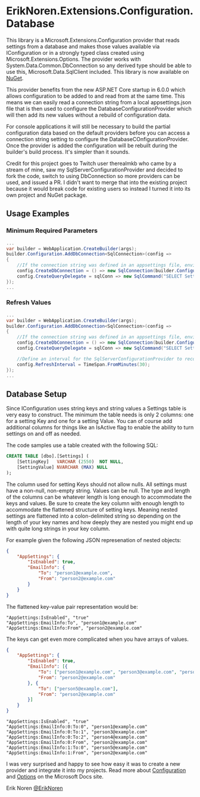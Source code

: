 # ErikNoren.Extensions.Configuration.Database

This library is a Microsoft.Extensions.Configuration provider that reads settings from a database and makes those values
available via IConfiguration or in a strongly typed class created using Microsoft.Extensions.Options. The provider works
with System.Data.Common.DbConnection so any derived type should be able to use this, Microsoft.Data.SqlClient included.
This library is now available on [NuGet](https://www.nuget.org/packages/ErikNoren.Extensions.Configuration.Database).

This provider benefits from the new ASP.NET Core startup in 6.0.0 which allows configuration to be added to and read from
at the same time. This means we can easily read a connection string from a local appsettings.json file that is then used
to configure the DatabaseConfigurationProvider which will then add its new values without a rebuild of configuration data.

For console applications it will still be necessary to build the partial configuration data based on the default providers
before you can access a connection string setting to configure the DatabaseCOnfigurationProvider. Once the provider is
added the configuration will be rebuilt during the builder's build process. It's simpler than it sounds.

Credit for this project goes to Twitch user therealmkb who came by a stream of mine, saw my SqlServerConfigurationProvider
and decided to fork the code, switch to using DbConnection so more providers can be used, and issued a PR. I didn't want
to merge that into the existing project because it would break code for existing users so instead I turned it into its
own project and NuGet package.

## Usage Examples

### Minimum Required Parameters
```csharp
...
var builder = WebApplication.CreateBuilder(args);
builder.Configuration.AddDbConnection<SqlConnection>(config =>
{
    //If the connection string was defined in an appsettings file, environment variable, etc. it can be retrieved here:
    config.CreateDbConnection = () => new SqlConnection(builder.Configuration.GetConnectionString("DemoConnectionString"));
    config.CreateQueryDelegate = sqlConn => new SqlCommand("SELECT SettingKey, SettingValue FROM dbo.Settings", sqlConn);
});
...
```

### Refresh Values
```csharp
...
var builder = WebApplication.CreateBuilder(args);
builder.Configuration.AddDbConnection<SqlConnection>(config =>
{
    //If the connection string was defined in an appsettings file, environment variable, etc. it can be retrieved here:
    config.CreateDbConnection = () => new SqlConnection(builder.Configuration.GetConnectionString("DemoConnectionString"));
    config.CreateQueryDelegate = sqlConn => new SqlCommand("SELECT SettingKey, SettingValue FROM dbo.Settings", sqlConn);

    //Define an interval for the SqlServerConfigurationProvider to reconnect to the database and look for updated settings
    config.RefreshInterval = TimeSpan.FromMinutes(30);
});
...
```


## Database Setup
Since IConfiguration uses string keys and string values a Settings table is very easy to construct. The minimum the table needs
is only 2 columns: one for a setting Key and one for a setting Value. You can of course add additional columns for things like
an IsActive flag to enable the ability to turn settings on and off as needed.

The code samples use a table created with the following SQL:
```sql
CREATE TABLE [dbo].[Settings] (
    [SettingKey]   VARCHAR (2550)  NOT NULL,
    [SettingValue] NVARCHAR (MAX) NULL
);

```

The column used for setting Keys should not allow nulls. All settings must have a non-null, non-empty string. Values can be null.
The type and length of the columns can be whatever length is long enough to accommodate the keys and values. Be sure to create the
key column with enough length to accommodate the flattened structure of setting keys. Meaning nested settings are flattened into a
colon-delimited string so depending on the length of your key names and how deeply they are nested you might end up with quite long
strings in your key column.

For example given the following JSON represenation of nested objects:
```json
{
    "AppSettings": {
        "IsEnabled": true,
        "EmailInfo": {
            "To": "person1@example.com",
            "From": "person2@example.com"
        }
    }
}
```

The flattened key-value pair representation would be:
```
"AppSettings:IsEnabled", "true"
"AppSettings:EmailInfo:To", "person1@example.com"
"AppSettings:EmailInfo:From", "person2@example.com"
```

The keys can get even more complicated when you have arrays of values.
```json
{
    "AppSettings": {
        "IsEnabled": true,
        "EmailInfo": [{
            "To": ["person1@example.com", "person3@example.com", "person4@example.com"],
            "From": "person2@example.com"
        }, {
            "To": ["person5@example.com"],
            "From": "person2@example.com"
        }]
    }
}
```
```
"AppSettings:IsEnabled", "true"
"AppSettings:EmailInfo:0:To:0", "person1@example.com"
"AppSettings:EmailInfo:0:To:1", "person3@example.com"
"AppSettings:EmailInfo:0:To:2", "person4@example.com"
"AppSettings:EmailInfo:0:From", "person2@example.com"
"AppSettings:EmailInfo:1:To:0", "person5@example.com"
"AppSettings:EmailInfo:1:From", "person2@example.com"
```

I was very surprised and happy to see how easy it was to create a new provider and integrate it into my projects.
Read more about [Configuration](https://docs.microsoft.com/en-us/dotnet/core/extensions/configuration) and [Options](https://docs.microsoft.com/en-us/dotnet/core/extensions/options) on the Microsoft Docs site.


Erik Noren
[@ErikNoren](https://twitter.com/ErikNoren)
